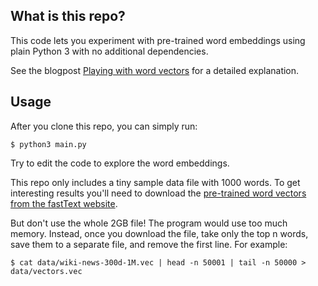 ## What is this repo?

This code lets you experiment with pre-trained word embeddings using plain Python 3 with no additional dependencies.

See the blogpost [Playing with word vectors](https://medium.com/@martinkonicek/playing-with-word-vectors-308ab2faa519) for a detailed explanation.

## Usage

After you clone this repo, you can simply run:

```
$ python3 main.py
```

Try to edit the code to explore the word embeddings.

This repo only includes a tiny sample data file with 1000 words. To get interesting results you'll need to download the [pre-trained word vectors from the fastText website](https://fasttext.cc/docs/en/english-vectors.html).

But don't use the whole 2GB file! The program would use too much memory. Instead, once you download the file, take only the top n words, save them to a separate file, and remove the first line. For example:

```
$ cat data/wiki-news-300d-1M.vec | head -n 50001 | tail -n 50000 > data/vectors.vec
```
